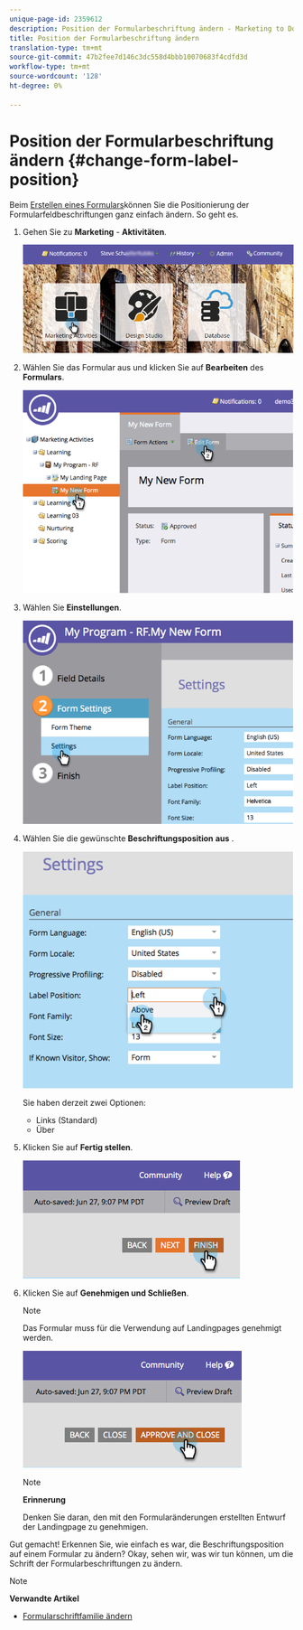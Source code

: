```yaml
---
unique-page-id: 2359612
description: Position der Formularbeschriftung ändern - Marketing to Docs - Produktdokumentation
title: Position der Formularbeschriftung ändern
translation-type: tm+mt
source-git-commit: 47b2fee7d146c3dc558d4bbb10070683f4cdfd3d
workflow-type: tm+mt
source-wordcount: '128'
ht-degree: 0%

---
```



# Position der Formularbeschriftung ändern {#change-form-label-position}

Beim [Erstellen eines Formulars](../../../../product-docs/demand-generation/forms/creating-a-form/create-a-form.md)können Sie die Positionierung der Formularfeldbeschriftungen ganz einfach ändern. So geht es.

1. Gehen Sie zu **Marketing** - **Aktivitäten**.

   ![](assets/login-marketing-activities-2.png)

1. Wählen Sie das Formular aus und klicken Sie auf **Bearbeiten** des **Formulars**.

   ![](assets/image2014-9-15-16-3a16-3a9.png)

1. Wählen Sie **Einstellungen**.

   ![](assets/image2014-9-15-16-3a16-3a26.png)

1. Wählen Sie die gewünschte **Beschriftungsposition** **aus** .

   ![](assets/image2014-9-15-16-3a16-3a39.png)

   Sie haben derzeit zwei Optionen:

   * Links (Standard)
   * Über

1. Klicken Sie auf **Fertig stellen**.

   ![](assets/image2014-9-15-16-3a16-3a49.png)

1. Klicken Sie auf **Genehmigen und Schließen**.

   >[!NOTE]
   >
   >Das Formular muss für die Verwendung auf Landingpages genehmigt werden.

   ![](assets/image2014-9-15-16-3a17-3a12.png)

   >[!NOTE]
   >
   >**Erinnerung**
   >
   >
   >Denken Sie daran, den mit den Formularänderungen erstellten Entwurf der Landingpage zu genehmigen.

Gut gemacht! Erkennen Sie, wie einfach es war, die Beschriftungsposition auf einem Formular zu ändern? Okay, sehen wir, was wir tun können, um die Schrift der Formularbeschriftungen zu ändern.

>[!NOTE]
>
>**Verwandte Artikel**
>
>* [Formularschriftfamilie ändern](change-the-form-font-family.md)

>



